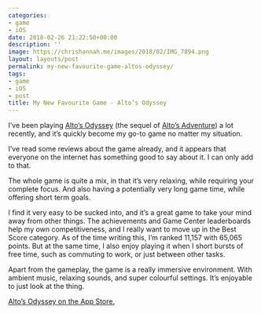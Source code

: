 ```yaml
---
categories:
- game
- iOS
date: 2018-02-26 21:22:50+00:00
description: ''
image: https://chrishannah.me/images/2018/02/IMG_7894.png
layout: layouts/post
permalink: my-new-favourite-game-altos-odyssey/
tags:
- game
- iOS
- post
title: My New Favourite Game - Alto’s Odyssey
---
```


<p>I’ve been playing <a href="https://geo.itunes.apple.com/app/altos-odyssey/id1182456409?mt=8&amp;at=1010l4Hj&amp;ct=MAC">Alto’s Odyssey</a> (the sequel of <a href="https://geo.itunes.apple.com/us/app/altos-adventure/id950812012?at=1010l4Hj&amp;ct=MAC&amp;ls=1&amp;mt=8">Alto’s Adventure</a>) a lot recently, and it’s quickly become my go-to game no matter my situation.</p>
<p>I’ve read some reviews about the game already, and it appears that everyone on the internet has something good to say about it. I can only add to that.</p>
<p>The whole game is quite a mix, in that it’s very relaxing, while requiring your complete focus. And also having a potentially very long game time, while offering short term goals.</p>
<p>I find it very easy to be sucked into, and it’s a great game to take your mind away from other things. The achievements and Game Center leaderboards help my own competitiveness, and I really want to move up in the Best Score category. As of the time writing this, I’m ranked 11,157 with 65,065 points. But at the same time, I also enjoy playing it when I short bursts of free time, such as commuting to work, or just between other tasks.</p>
<p>Apart from the gameplay, the game is a really immersive environment. With ambient music, relaxing sounds, and super colourful settings. It’s enjoyable to just look at the thing.</p>
<p><a href="https://geo.itunes.apple.com/app/altos-odyssey/id1182456409?mt=8&amp;at=1010l4Hj&amp;ct=MAC">Alto’s Odyssey on the App Store.</a></p>
